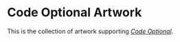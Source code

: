 # Code Optional Artwork

This is the collection of artwork supporting [*Code Optional*][codc].

[codc]: http://codeoptional.com/
